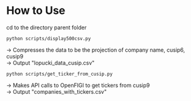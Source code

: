 # How to Use

cd to the directory parent folder

```
python scripts/display500csv.py
```
-> Compresses the data to be the projection of company name, cusip6, cusip9  
-> Output "lopucki_data_cusip.csv"
```
python scripts/get_ticker_from_cusip.py
```
-> Makes API calls to OpenFIGI to get tickers from cusip9  
-> Output "companies_with_tickers.csv"
